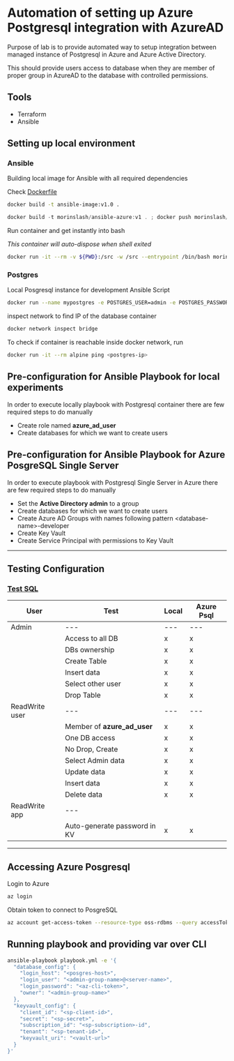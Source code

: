 # Automation of setting up Azure Postgresql integration with AzureAD

Purpose of lab is to provide automated way to setup integration between managed instance of Postgresql in Azure and Azure Active Directory.

This should provide users access to database when they are member of proper group in AzureAD to the database with controlled permissions.

## Tools
- Terraform
- Ansible

## Setting up local environment  
### Ansible
Building local image for Ansible with all required dependencies

Check [Dockerfile](dockerfile)

```bash
docker build -t ansible-image:v1.0 .
```

```powershell
docker build -t morinslash/ansible-azure:v1 . ; docker push morinslash/ansible-azure:v1
```

Run container and get instantly into bash

*This container will auto-dispose when shell exited*

```bash
docker run -it --rm -v ${PWD}:/src -w /src --entrypoint /bin/bash morinslash/ansible-azure:v1
```
### Postgres
Local Posgresql instance for development Ansible Script
```bash
docker run --name mypostgres -e POSTGRES_USER=admin -e POSTGRES_PASSWORD=admin -p 5432:5432 postgres:11
```
inspect network to find IP of the database container
```bash
docker network inspect bridge
```

To check if container is reachable inside docker network, run
```bash
docker run -it --rm alpine ping <postgres-ip>
```

## Pre-configuration for Ansible Playbook for local experiments

In order to execute locally playbook with Postgresql container there are few required steps to do manually
-   Create role named **azure_ad_user**
-   Create databases for which we want to create users

## Pre-configuration for Ansible Playbook for Azure PosgreSQL Single Server

In order to execute playbook with Postgresql Single Server in Azure there are few required steps to do manually
-   Set the **Active Directory admin** to a group
-   Create databases for which we want to create users
-   Create Azure AD Groups with names following pattern \<database-name>-developer
-   Create Key Vault
-   Create Service Principal with permissions to Key Vault

---
## Testing Configuration
### [Test SQL](test.sql)

| User           | Test                         | Local | Azure Psql |
| -------------- | ---------------------------- | ----- | ---------- |
| Admin          | ---                          | ---   | ---        |
|                | Access to all DB             | x     | x          |
|                | DBs ownership                | x     | x          |
|                | Create Table                 | x     | x          |
|                | Insert data                  | x     | x          |
|                | Select other user            | x     | x          |
|                | Drop Table                   | x     | x          |
| ReadWrite user | ---                          | ---   | ---        |
|                | Member of **azure_ad_user**  | x     | x          |
|                | One DB access                | x     | x          |
|                | No Drop, Create              | x     | x          |
|                | Select Admin data            | x     | x          |
|                | Update data                  | x     | x          |
|                | Insert data                  | x     | x          |
|                | Delete data                  | x     | x          |
| ReadWrite app  | ---                          |       |            |
|                | Auto-generate password in KV | x     | x          |

---
## Accessing Azure Posgresql

Login to Azure
```bash
az login
```

Obtain token to connect to PosgreSQL
```bash
az account get-access-token --resource-type oss-rdbms --query accessToken --output tsv
```

## Running playbook and providing var over CLI

```bash
ansible-playbook playbook.yml -e '{
  "database_config": {
    "login_host": "<posgres-host>", 
    "login_user": "<admin-group-name>@<server-name>", 
    "login_password": "<az-cli-token>", 
    "owner": "<admin-group-name>"
  }, 
  "keyvault_config": {
    "client_id": "<sp-client-id>", 
    "secret": "<sp-secret>", 
    "subscription_id": "<sp-subscription>-id", 
    "tenant": "<sp-tenant-id>", 
    "keyvault_uri": "<vault-url>"
  }
}'
```